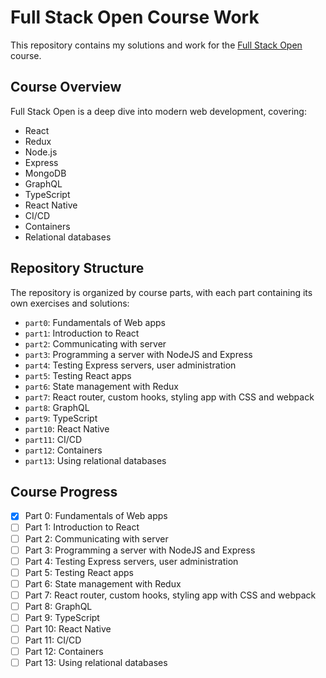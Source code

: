 # Full Stack Open Course Work

This repository contains my solutions and work for the [Full Stack Open](https://fullstackopen.com/en/) course.

## Course Overview

Full Stack Open is a deep dive into modern web development, covering:

- React
- Redux
- Node.js
- Express
- MongoDB
- GraphQL
- TypeScript
- React Native
- CI/CD
- Containers
- Relational databases

## Repository Structure

The repository is organized by course parts, with each part containing its own exercises and solutions:

- `part0`: Fundamentals of Web apps
- `part1`: Introduction to React
- `part2`: Communicating with server
- `part3`: Programming a server with NodeJS and Express
- `part4`: Testing Express servers, user administration
- `part5`: Testing React apps
- `part6`: State management with Redux
- `part7`: React router, custom hooks, styling app with CSS and webpack
- `part8`: GraphQL
- `part9`: TypeScript
- `part10`: React Native
- `part11`: CI/CD
- `part12`: Containers
- `part13`: Using relational databases

## Course Progress

- [x] Part 0: Fundamentals of Web apps
- [ ] Part 1: Introduction to React
- [ ] Part 2: Communicating with server
- [ ] Part 3: Programming a server with NodeJS and Express
- [ ] Part 4: Testing Express servers, user administration
- [ ] Part 5: Testing React apps
- [ ] Part 6: State management with Redux
- [ ] Part 7: React router, custom hooks, styling app with CSS and webpack
- [ ] Part 8: GraphQL
- [ ] Part 9: TypeScript
- [ ] Part 10: React Native
- [ ] Part 11: CI/CD
- [ ] Part 12: Containers
- [ ] Part 13: Using relational databases